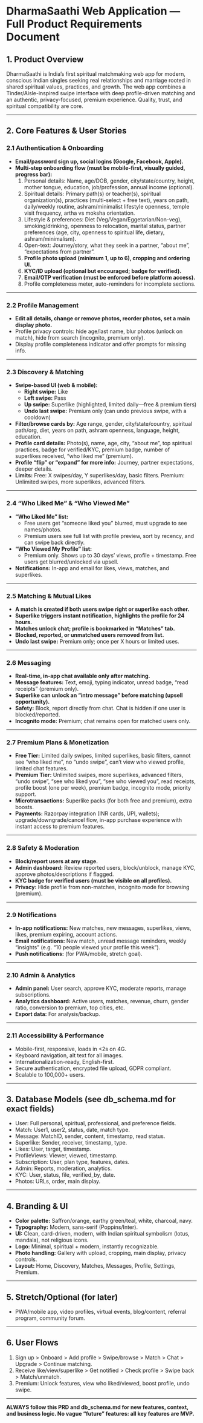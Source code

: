 # DharmaSaathi Web Application — Full Product Requirements Document

## 1. Product Overview

DharmaSaathi is India’s first spiritual matchmaking web app for modern, conscious Indian singles seeking real relationships and marriage rooted in shared spiritual values, practices, and growth. The web app combines a Tinder/Aisle-inspired swipe interface with deep profile-driven matching and an authentic, privacy-focused, premium experience. Quality, trust, and spiritual compatibility are core.

---

## 2. Core Features & User Stories

### 2.1 Authentication & Onboarding

- **Email/password sign up, social logins (Google, Facebook, Apple).**
- **Multi-step onboarding flow (must be mobile-first, visually guided, progress bar):**
    1. Personal details: Name, age/DOB, gender, city/state/country, height, mother tongue, education, job/profession, annual income (optional).
    2. Spiritual details: Primary path(s) or teacher(s), spiritual organization(s), practices (multi-select + free text), years on path, daily/weekly routine, ashram/minimalist lifestyle openness, temple visit frequency, artha vs moksha orientation.
    3. Lifestyle & preferences: Diet (Veg/Vegan/Eggetarian/Non-veg), smoking/drinking, openness to relocation, marital status, partner preferences (age, city, openness to spiritual life, dietary, ashram/minimalism).
    4. Open-text: Journey/story, what they seek in a partner, “about me”, “expectations from partner”.
    5. **Profile photo upload (minimum 1, up to 6), cropping and ordering UI.**
    6. **KYC/ID upload (optional but encouraged; badge for verified).**
    7. **Email/OTP verification (must be enforced before platform access).**
    8. Profile completeness meter, auto-reminders for incomplete sections.

---

### 2.2 Profile Management

- **Edit all details, change or remove photos, reorder photos, set a main display photo.**
- Profile privacy controls: hide age/last name, blur photos (unlock on match), hide from search (incognito, premium only).
- Display profile completeness indicator and offer prompts for missing info.

---

### 2.3 Discovery & Matching

- **Swipe-based UI (web & mobile):**
    - **Right swipe:** Like
    - **Left swipe:** Pass
    - **Up swipe:** Superlike (highlighted, limited daily—free & premium tiers)
    - **Undo last swipe:** Premium only (can undo previous swipe, with a cooldown)
- **Filter/browse cards by:** Age range, gender, city/state/country, spiritual path/org, diet, years on path, ashram openness, language, height, education.
- **Profile card details:** Photo(s), name, age, city, “about me”, top spiritual practices, badge for verified/KYC, premium badge, number of superlikes received, “who liked me” (premium).
- **Profile “flip” or “expand” for more info:** Journey, partner expectations, deeper details.
- **Limits:** Free: X swipes/day, Y superlikes/day, basic filters. Premium: Unlimited swipes, more superlikes, advanced filters.

---

### 2.4 “Who Liked Me” & “Who Viewed Me”

- **“Who Liked Me” list:**  
  - Free users get “someone liked you” blurred, must upgrade to see names/photos.
  - Premium users see full list with profile preview, sort by recency, and can swipe back directly.
- **“Who Viewed My Profile” list:**  
  - Premium only. Shows up to 30 days’ views, profile + timestamp. Free users get blurred/unlocked via upsell.
- **Notifications:** In-app and email for likes, views, matches, and superlikes.

---

### 2.5 Matching & Mutual Likes

- **A match is created if both users swipe right or superlike each other.**
- **Superlike triggers instant notification, highlights the profile for 24 hours.**
- **Matches unlock chat; profile is bookmarked in “Matches” tab.**
- **Blocked, reported, or unmatched users removed from list.**
- **Undo last swipe:** Premium only; once per X hours or limited uses.

---

### 2.6 Messaging

- **Real-time, in-app chat available only after matching.**
- **Message features:** Text, emoji, typing indicator, unread badge, “read receipts” (premium only).
- **Superlike can unlock an “intro message” before matching (upsell opportunity).**
- **Safety:** Block, report directly from chat. Chat is hidden if one user is blocked/reported.
- **Incognito mode:** Premium; chat remains open for matched users only.

---

### 2.7 Premium Plans & Monetization

- **Free Tier:** Limited daily swipes, limited superlikes, basic filters, cannot see “who liked me”, no “undo swipe”, can’t view who viewed profile, limited chat features.
- **Premium Tier:** Unlimited swipes, more superlikes, advanced filters, “undo swipe”, “see who liked you”, “see who viewed you”, read receipts, profile boost (one per week), premium badge, incognito mode, priority support.
- **Microtransactions:** Superlike packs (for both free and premium), extra boosts.
- **Payments:** Razorpay integration (INR cards, UPI, wallets); upgrade/downgrade/cancel flow, in-app purchase experience with instant access to premium features.

---

### 2.8 Safety & Moderation

- **Block/report users at any stage.**
- **Admin dashboard:** Review reported users, block/unblock, manage KYC, approve photos/descriptions if flagged.
- **KYC badge for verified users (must be visible on all profiles).**
- **Privacy:** Hide profile from non-matches, incognito mode for browsing (premium).

---

### 2.9 Notifications

- **In-app notifications:** New matches, new messages, superlikes, views, likes, premium expiring, account actions.
- **Email notifications:** New match, unread message reminders, weekly “insights” (e.g. “10 people viewed your profile this week”).
- **Push notifications:** (for PWA/mobile, stretch goal).

---

### 2.10 Admin & Analytics

- **Admin panel:** User search, approve KYC, moderate reports, manage subscriptions.
- **Analytics dashboard:** Active users, matches, revenue, churn, gender ratio, conversion to premium, top cities, etc.
- **Export data:** For analysis/backup.

---

### 2.11 Accessibility & Performance

- Mobile-first, responsive, loads in <2s on 4G.
- Keyboard navigation, alt text for all images.
- Internationalization-ready, English-first.
- Secure authentication, encrypted file upload, GDPR compliant.
- Scalable to 100,000+ users.

---

## 3. Database Models (see db_schema.md for exact fields)

- User: Full personal, spiritual, professional, and preference fields.
- Match: User1, user2, status, date, match type.
- Message: MatchID, sender, content, timestamp, read status.
- Superlike: Sender, receiver, timestamp, type.
- Likes: User, target, timestamp.
- ProfileViews: Viewer, viewed, timestamp.
- Subscription: User, plan type, features, dates.
- Admin: Reports, moderation, analytics.
- KYC: User, status, file, verified_by, date.
- Photos: URLs, order, main display.

---

## 4. Branding & UI

- **Color palette:** Saffron/orange, earthy green/teal, white, charcoal, navy.
- **Typography:** Modern, sans-serif (Poppins/Inter).
- **UI:** Clean, card-driven, modern, with Indian spiritual symbolism (lotus, mandala), not religious icons.
- **Logo:** Minimal, spiritual + modern, instantly recognizable.
- **Photo handling:** Gallery with upload, cropping, main display, privacy controls.
- **Layout:** Home, Discovery, Matches, Messages, Profile, Settings, Premium.

---

## 5. Stretch/Optional (for later)

- PWA/mobile app, video profiles, virtual events, blog/content, referral program, community forum.

---

## 6. User Flows

1. Sign up > Onboard > Add profile > Swipe/browse > Match > Chat > Upgrade > Continue matching.
2. Receive like/view/superlike > Get notified > Check profile > Swipe back > Match/unmatch.
3. Premium: Unlock features, view who liked/viewed, boost profile, undo swipe.

---

**ALWAYS follow this PRD and db_schema.md for new features, context, and business logic. No vague “future” features: all key features are MVP.**

